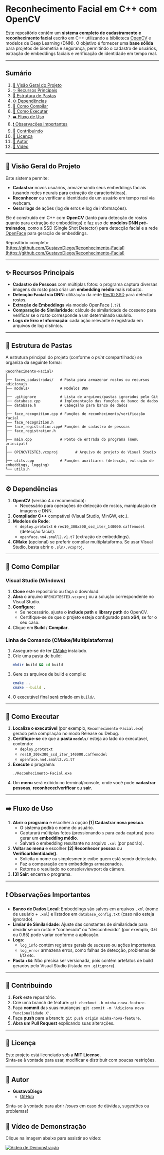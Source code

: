 ﻿# Reconhecimento Facial em C++ com OpenCV

Este repositório contém um **sistema completo de cadastramento e reconhecimento facial** escrito em C++ utilizando a biblioteca [OpenCV](https://opencv.org/) e modelos de Deep Learning (DNN). O objetivo é fornecer uma **base sólida** para projetos de biometria e segurança, permitindo o cadastro de usuários, extração de embeddings faciais e verificação de identidade em tempo real.

---
## Sumário
1. [🎯 Visão Geral do Projeto](#visao-geral-do-projeto)
2. [✨ Recursos Principais](#recursos-principais)
3. [📁 Estrutura de Pastas](#estrutura-de-pastas)
4. [⚙️ Dependências](#dependencias)
5. [🔧 Como Compilar](#como-compilar)
6. [🚀 Como Executar](#como-executar)
7. [➡️ Fluxo de Uso](#fluxo-de-uso)
8. [❗ Observações Importantes](#observacoes-importantes)
9. [🤝 Contribuindo](#contribuindo)
10. [📝 Licença](#licenca)
11. [👤 Autor](#autor)
12. [🎥 Video](#video)

---

## <a name="visao-geral-do-projeto"></a>🎯 Visão Geral do Projeto
Este sistema permite:
- **Cadastrar** novos usuários, armazenando seus embeddings faciais (usando redes neurais para extração de características).
- **Reconhecer** ou verificar a identidade de um usuário em tempo real via webcam.
- **Gerar logs** de ações (log de erros e log de informações).

Ele é construído em C++ com **OpenCV** (tanto para detecção de rostos quanto para extração de embeddings) e faz uso de **modelos DNN pré-treinados**, como a SSD (Single Shot Detector) para detecção facial e a rede [OpenFace](https://github.com/cmusatyalab/openface) para geração de embeddings.

Repositório completo:  
[https://github.com/GustavoDiego/Reconhecimento-Facial](https://github.com/GustavoDiego/Reconhecimento-Facial)

---

## <a name="recursos-principais"></a>✨ Recursos Principais
- **Cadastro de Pessoas** com múltiplas fotos: o programa captura diversas imagens do rosto para criar um **embedding médio** mais robusto.
- **Detecção Facial via DNN**: utilização da rede [Res10 SSD](https://github.com/opencv/opencv/tree/master/samples/dnn/face_detector) para detectar rostos.
- **Extração de Embeddings** via modelo OpenFace (`.t7`).
- **Comparação de Similaridade**: cálculo de similaridade de cosseno para verificar se o rosto corresponde a um determinado usuário.
- **Logs de Erro e Informação**: cada ação relevante é registrada em arquivos de log distintos.

---

## <a name="estrutura-de-pastas"></a>📁 Estrutura de Pastas
A estrutura principal do projeto (conforme o *print* compartilhado) se organiza da seguinte forma:

```
Reconhecimento-Facial/
│
├── faces_cadastradas/   # Pasta para armazenar rostos ou recursos adicionais
├── models/              # Modelos DNN 
│
├── .gitignore           # Lista de arquivos/pastas ignorados pelo Git
├── database.cpp         # Implementação das funções de banco de dados
├── database.h           # Cabeçalho para banco de dados
│
├── face_recognition.cpp # Funções de reconhecimento/verificação facial
├── face_recognition.h
├── face_registration.cpp# Funções de cadastro de pessoas
├── face_registration.h
│
├── main.cpp             # Ponto de entrada do programa (menu principal)
│
├── OPENCVTESTE3.vcxproj        # Arquivo de projeto do Visual Studio
│
├── utils.cpp            # Funções auxiliares (detecção, extração de embeddings, logging)
└── utils.h
```

---

## <a name="dependencias"></a>⚙️ Dependências
1. **OpenCV** (versão 4.x recomendada):
   - Necessário para operações de detecção de rostos, manipulação de imagens e DNN.
2. **Compilador C++** compatível (Visual Studio, MinGW, etc.).
3. **Modelos de Rede**:
   - `deploy.prototxt` e `res10_300x300_ssd_iter_140000.caffemodel` (detecção facial).
   - `openface.nn4.small2.v1.t7` (extração de embeddings).
4. **CMake** (opcional) se preferir compilar multiplataforma. Se usar Visual Studio, basta abrir o `.sln/.vcxproj`.

---

## <a name="como-compilar"></a>🔧 Como Compilar

### Visual Studio (Windows)
1. **Clone** este repositório ou faça o download.
2. **Abra** o arquivo `OPENCVTESTE3.vcxproj` ou a solução correspondente no Visual Studio.
3. **Configure**:
   - Se necessário, ajuste o **include path** e **library path** do OpenCV.
   - Certifique-se de que o projeto esteja configurado para **x64**, se for o seu caso.
4. Clique em **Build** / **Compilar**.

### Linha de Comando (CMake/Multiplataforma)
1. Assegure-se de ter [CMake](https://cmake.org/) instalado.
2. Crie uma pasta de build:
   ```bash
   mkdir build && cd build
   ```
3. Gere os arquivos de build e compile:
   ```bash
   cmake ..
   cmake --build .
   ```
4. O executável final será criado em `build/`.

---

## <a name="como-executar"></a>🚀 Como Executar
1. **Localize o executável** (por exemplo, `Reconhecimento-Facial.exe`) gerado pela compilação no modo Release ou Debug.
2. **Certifique-se** de que a **pasta `models/`** esteja ao lado do executável, contendo:
   - `deploy.prototxt`
   - `res10_300x300_ssd_iter_140000.caffemodel`
   - `openface.nn4.small2.v1.t7`
3. **Execute** o programa:
   ```bash
   ./Reconhecimento-Facial.exe
   ```
4. Um **menu** será exibido no terminal/console, onde você pode **cadastrar pessoas**, **reconhecer/verificar** ou **sair**.

---

## <a name="fluxo-de-uso"></a>➡️ Fluxo de Uso
1. **Abrir o programa** e escolher a opção **[1] Cadastrar nova pessoa**.
   - O sistema pedirá o nome do usuário.
   - Capturará múltiplas fotos (pressionando `s` para cada captura) para gerar um **embedding médio**.
   - Salvará o embedding resultante no arquivo `.xml` (por padrão).
2. **Voltar ao menu** e escolher **[2] Reconhecer pessoa** ou **VerificarIdentidade()**.
   - Solicita o nome ou simplesmente exibe quem está sendo detectado.
   - Faz a comparação com embeddings armazenados.
   - Retorna o resultado no console/viewport da câmera.
3. **[3] Sair**: encerra o programa.

---

## <a name="observacoes-importantes"></a>❗ Observações Importantes
- **Banco de Dados Local**: Embeddings são salvos em arquivos `.xml` (nome de usuário + `.xml`) e listados em `database_config.txt` (caso não esteja ignorado).  
- **Limiar de Similaridade**: Ajuste das constantes de similaridade para decidir se um rosto é “conhecido” ou “desconhecido” (por exemplo, 0.6 ou 0.65) pode variar conforme a aplicação.
- **Logs**:  
  - `log_info` contém registros gerais de sucesso ou ações importantes.  
  - `log_error` armazena erros, como falhas de detecção, problemas de I/O etc.
- **Pasta `x64`**: Não precisa ser versionada, pois contém artefatos de build gerados pelo Visual Studio (listada em `.gitignore`).

---

## <a name="contribuindo"></a>🤝 Contribuindo
1. **Fork** este repositório.
2. Crie uma branch de feature: `git checkout -b minha-nova-feature`.
3. Faça **commit** das suas mudanças: `git commit -m 'Adiciona nova funcionalidade X'`.
4. Faça **push** para a branch: `git push origin minha-nova-feature`.
5. **Abra um Pull Request** explicando suas alterações.

---

## <a name="licenca"></a>📝 Licença
Este projeto está licenciado sob a **MIT License**.  
Sinta-se à vontade para usar, modificar e distribuir com poucas restrições.

---

## <a name="autor"></a>👤 Autor
- **GustavoDiego**  
  - [GitHub](https://github.com/GustavoDiego)  

Sinta-se à vontade para abrir *Issues* em caso de dúvidas, sugestões ou problemas!  

## 🎥 <a name="video"></a>Vídeo de Demonstração

Clique na imagem abaixo para assistir ao vídeo:

[![Vídeo de Demonstração](https://img.youtube.com/vi/W2iDDpamLk4/0.jpg)](https://youtu.be/W2iDDpamLk4)
